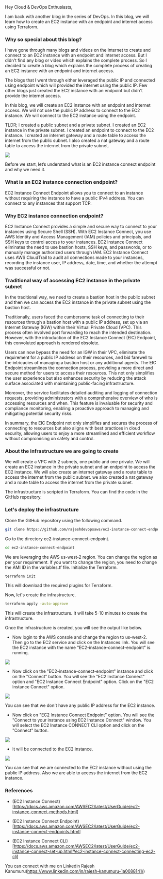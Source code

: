 Hey Cloud & DevOps Enthusiasts,

I am back with another blog in the series of DevOps. In this blog, we will learn how to create an EC2 instance with an endpoint and internet access using Terraform.

### Why so special about this blog?

I have gone through many blogs and videos on the internet to create and connect to an EC2 instance with an endpoint and internet access. But I didn't find any blog or video which explains the complete process. So I decided to create a blog which explains the complete process of creating an EC2 instance with an endpoint and internet access.

The blogs that I went through either leveraged the public IP and connected using endpoint which will provided the internet using the public IP. Few other blogs just created the EC2 instance with an endpoint but didn't provide the internet access. 

In this blog, we will create an EC2 instance with an endpoint and internet access. We will not use the public IP address to connect to the EC2 instance. We will connect to the EC2 instance using the endpoint.  

TLDR; 
I created a public subnet and a private subnet. I created an EC2 instance in the private subnet. I created an endpoint to connect to the EC2 instance. I created an internet gateway and a route table to access the internet from the public subnet. I also created a nat gateway and a route table to access the internet from the private subnet.

![](images/aws_endpoint.png)

Before we start, let’s understand what is an EC2 instance connect endpoint and why we need it.

### What is an EC2 instance connection endpoint?

EC2 Instance Connect Endpoint allows you to connect to an instance without requiring the instance to have a public IPv4 address. You can connect to any instances that support TCP.


### Why EC2 instance connection endpoint?

EC2 Instance Connect provides a simple and secure way to connect to your instances using Secure Shell (SSH). With EC2 Instance Connect, you use AWS Identity and Access Management (IAM) policies and principals, and SSH keys to control access to your instances. EC2 Instance Connect eliminates the need to use bastion hosts, SSH keys, and passwords, or to manually manage authorized users through IAM. EC2 Instance Connect uses AWS CloudTrail to audit all connections made to your instances, recording the instance user, IP address, date, time, and whether the attempt was successful or not.

### Traditional way of accessing EC2 instance in the private subnet

In the traditional way, we need to create a bastion host in the public subnet and then we can access the EC2 instance in the private subnet using the bastion host.

Traditionally, users faced the cumbersome task of connecting to their resources through a bastion host with a public IP address, set up via an Internet Gateway (IGW) within their Virtual Private Cloud (VPC). This process often involved port forwarding to reach the intended destination. However, with the introduction of the EC2 Instance Connect (EIC) Endpoint, this convoluted approach is rendered obsolete.

Users can now bypass the need for an IGW in their VPC, eliminate the requirement for a public IP address on their resources, and bid farewell to the intricacies of managing a bastion host or any additional agents. The EIC Endpoint streamlines the connection process, providing a more direct and secure method for users to access their resources. This not only simplifies the user experience but also enhances security by reducing the attack surface associated with maintaining public-facing infrastructure.


Moreover, the service facilitates detailed auditing and logging of connection requests, providing administrators with a comprehensive overview of who is accessing resources and when. This feature is invaluable for security and compliance monitoring, enabling a proactive approach to managing and mitigating potential security risks.

In summary, the EIC Endpoint not only simplifies and secures the process of connecting to resources but also aligns with best practices in cloud security, allowing users to enjoy a more streamlined and efficient workflow without compromising on safety and control.

### About the Infrastructure we are going to create

We will create a VPC with 2 subnets, one public and one private. We will create an EC2 instance in the private subnet and an endpoint to access the EC2 instance. We will also create an internet gateway and a route table to access the internet from the public subnet. we also created a nat gateway and a route table to access the internet from the private subnet.

The infrastructure is scripted in Terraform. You can find the code in the GitHub repository.

### Let's deploy the infrastructure

Clone the GitHub repository using the following command.

```bash
git clone https://github.com/rajeshdevopsaws/ec2-instance-connect-endpoint.git
```

Go to the directory ec2-instance-connect-endpoint.

```bash
cd ec2-instance-connect-endpoint
```

We are leveraging the AWS us-west-2 region. You can change the region as per your requirement. If you want to change the region, you need to change the AMI ID in the variables.tf file.
Initialize the Terraform.

```bash
terraform init
```
This will download the required plugins for Terraform. 

Now, let's create the infrastructure.

```bash
terraform apply -auto-approve
```
This will create the infrastructure. It will take 5-10 minutes to create the infrastructure.

Once the infrastructure is created, you will see the output like below.

* Now login to the AWS console and change the region to us-west-2. Then go to the EC2 service and click on the Instances link. You will see the EC2 instance with the name "EC2-instance-connect-endpoint" is running.

![](images/listed_ec2.png)

* Now click on the "EC2-instance-connect-endpoint" instance and click on the "Connect" button. You will see the "EC2 Instance Connect" option and "EC2 Instance Connect Endpoint" option. Click on the "EC2 Instance Connect" option.

![](images/nopublic_ip.png)

You can see that we don't have any public IP address for the EC2 instance. 

* Now click on "EC2 Instance Connect Endpoint" option. You will see the "Connect to your instance using EC2 Instance Connect" window. You will select the EC2 Instance CONNECT CLI option and click on the "Connect" button.

![](images/before_connect.png)

* It will be connected to the EC2 instance. 

![](images/connected.png)


You can see that we are connected to the EC2 instance without using the public IP address. Also we are able to access the internet from the EC2 instance.


### References

- (EC2 Instance Connect)[https://docs.aws.amazon.com/AWSEC2/latest/UserGuide/ec2-instance-connect-methods.html]

- (EC2 Instance Connect Endpoint)[https://docs.aws.amazon.com/AWSEC2/latest/UserGuide/ec2-instance-connect-endpoints.html]

- (EC2 Instance Connect CLI)[https://docs.aws.amazon.com/AWSEC2/latest/UserGuide/ec2-instance-connect-set-up.html#ec2-instance-connect-connecting-ec2-cli]

You can connect with me on Linkedin Rajesh Kanumuru(https://www.linkedin.com/in/rajesh-kanumuru-1a0088141/)

